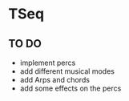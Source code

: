 # TSeq

## TO DO
* implement percs
* add different musical modes
* add Arps and chords
* add some effects on the percs
